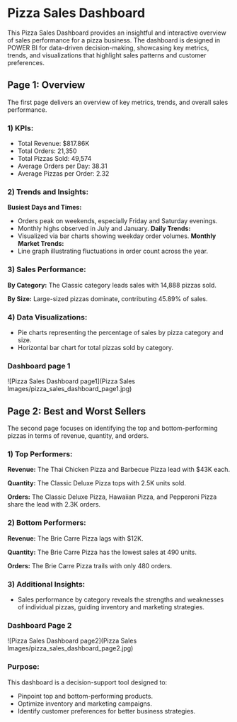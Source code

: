 # Pizza Sales Dashboard

This Pizza Sales Dashboard provides an insightful and interactive overview of sales performance for a pizza business. The dashboard is designed in POWER BI for data-driven decision-making, showcasing key metrics, trends, and visualizations that highlight sales patterns and customer preferences.

## Page 1: Overview
The first page delivers an overview of key metrics, trends, and overall sales performance.

### 1) KPIs:

- Total Revenue: $817.86K
- Total Orders: 21,350
- Total Pizzas Sold: 49,574
- Average Orders per Day: 38.31
- Average Pizzas per Order: 2.32

### 2) Trends and Insights:

**Busiest Days and Times:**
- Orders peak on weekends, especially Friday and Saturday evenings.
- Monthly highs observed in July and January.
**Daily Trends:**
- Visualized via bar charts showing weekday order volumes.
**Monthly Market Trends:**
- Line graph illustrating fluctuations in order count across the year.

### 3) Sales Performance:

**By Category:** The Classic category leads sales with 14,888 pizzas sold.

**By Size:** Large-sized pizzas dominate, contributing 45.89% of sales.

### 4) Data Visualizations:

- Pie charts representing the percentage of sales by pizza category and size.
- Horizontal bar chart for total pizzas sold by category.

### Dashboard page 1

![Pizza Sales Dashboard page1](Pizza Sales Images/pizza_sales_dashboard_page1.jpg)

## Page 2: Best and Worst Sellers
The second page focuses on identifying the top and bottom-performing pizzas in terms of revenue, quantity, and orders.

### 1) Top Performers:

**Revenue:** The Thai Chicken Pizza and Barbecue Pizza lead with $43K each.

**Quantity:** The Classic Deluxe Pizza tops with 2.5K units sold.

**Orders:** The Classic Deluxe Pizza, Hawaiian Pizza, and Pepperoni Pizza share the lead with 2.3K orders.

### 2) Bottom Performers:

**Revenue:** The Brie Carre Pizza lags with $12K.

**Quantity:** The Brie Carre Pizza has the lowest sales at 490 units.

**Orders:** The Brie Carre Pizza trails with only 480 orders.

### 3) Additional Insights:

- Sales performance by category reveals the strengths and weaknesses of individual pizzas, guiding inventory and marketing strategies.

### Dashboard Page 2

![Pizza Sales Dashboard page2](Pizza Sales Images/pizza_sales_dashboard_page2.jpg)

### Purpose:
This dashboard is a decision-support tool designed to:

- Pinpoint top and bottom-performing products.
- Optimize inventory and marketing campaigns.
- Identify customer preferences for better business strategies.
